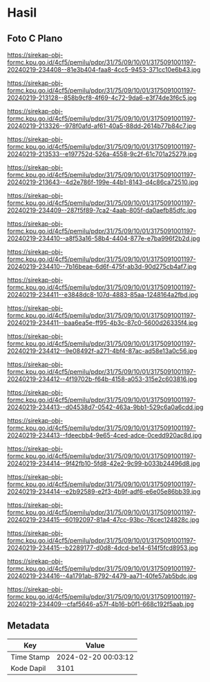 # Hasil

## Foto C Plano

https://sirekap-obj-formc.kpu.go.id/4cf5/pemilu/pdpr/31/75/09/10/01/3175091001197-20240219-234408--81e3b404-faa8-4cc5-9453-371cc10e6b43.jpg

https://sirekap-obj-formc.kpu.go.id/4cf5/pemilu/pdpr/31/75/09/10/01/3175091001197-20240219-213128--858b9cf8-4f69-4c72-9da6-e3f74de3f6c5.jpg

https://sirekap-obj-formc.kpu.go.id/4cf5/pemilu/pdpr/31/75/09/10/01/3175091001197-20240219-213326--978f0afd-af61-40a5-88dd-2614b77b84c7.jpg

https://sirekap-obj-formc.kpu.go.id/4cf5/pemilu/pdpr/31/75/09/10/01/3175091001197-20240219-213533--e197752d-526a-4558-9c2f-61c701a25279.jpg

https://sirekap-obj-formc.kpu.go.id/4cf5/pemilu/pdpr/31/75/09/10/01/3175091001197-20240219-213643--4d2e786f-199e-44b1-8143-d4c86ca72510.jpg

https://sirekap-obj-formc.kpu.go.id/4cf5/pemilu/pdpr/31/75/09/10/01/3175091001197-20240219-234409--287f5f89-7ca2-4aab-805f-da0aefb85dfc.jpg

https://sirekap-obj-formc.kpu.go.id/4cf5/pemilu/pdpr/31/75/09/10/01/3175091001197-20240219-234410--a8f53a16-58b4-4404-877e-e7ba996f2b2d.jpg

https://sirekap-obj-formc.kpu.go.id/4cf5/pemilu/pdpr/31/75/09/10/01/3175091001197-20240219-234410--7b16beae-6d6f-475f-ab3d-90d275cb4af7.jpg

https://sirekap-obj-formc.kpu.go.id/4cf5/pemilu/pdpr/31/75/09/10/01/3175091001197-20240219-234411--e3848dc8-107d-4883-85aa-1248164a2fbd.jpg

https://sirekap-obj-formc.kpu.go.id/4cf5/pemilu/pdpr/31/75/09/10/01/3175091001197-20240219-234411--baa6ea5e-ff95-4b3c-87c0-5600d26335f4.jpg

https://sirekap-obj-formc.kpu.go.id/4cf5/pemilu/pdpr/31/75/09/10/01/3175091001197-20240219-234412--9e08492f-a271-4bf4-87ac-ad58e13a0c56.jpg

https://sirekap-obj-formc.kpu.go.id/4cf5/pemilu/pdpr/31/75/09/10/01/3175091001197-20240219-234412--4f19702b-f64b-4158-a053-315e2c603816.jpg

https://sirekap-obj-formc.kpu.go.id/4cf5/pemilu/pdpr/31/75/09/10/01/3175091001197-20240219-234413--d04538d7-0542-463a-9bb1-529c6a0a6cdd.jpg

https://sirekap-obj-formc.kpu.go.id/4cf5/pemilu/pdpr/31/75/09/10/01/3175091001197-20240219-234413--fdeecbb4-9e65-4ced-adce-0cedd920ac8d.jpg

https://sirekap-obj-formc.kpu.go.id/4cf5/pemilu/pdpr/31/75/09/10/01/3175091001197-20240219-234414--9f42fb10-5fd8-42e2-9c99-b033b24496d8.jpg

https://sirekap-obj-formc.kpu.go.id/4cf5/pemilu/pdpr/31/75/09/10/01/3175091001197-20240219-234414--e2b92589-e2f3-4b9f-adf6-e6e05e86bb39.jpg

https://sirekap-obj-formc.kpu.go.id/4cf5/pemilu/pdpr/31/75/09/10/01/3175091001197-20240219-234415--60192097-81a4-47cc-93bc-76cec124828c.jpg

https://sirekap-obj-formc.kpu.go.id/4cf5/pemilu/pdpr/31/75/09/10/01/3175091001197-20240219-234415--b2289177-d0d8-4dcd-be14-614f5fcd8953.jpg

https://sirekap-obj-formc.kpu.go.id/4cf5/pemilu/pdpr/31/75/09/10/01/3175091001197-20240219-234416--4a1791ab-8792-4479-aa71-40fe57ab5bdc.jpg

https://sirekap-obj-formc.kpu.go.id/4cf5/pemilu/pdpr/31/75/09/10/01/3175091001197-20240219-234409--cfaf5646-a57f-4b16-b0f1-668c192f5aab.jpg


## Metadata

| Key        | Value               |
| ---------- | ------------------- |
| Time Stamp | 2024-02-20 00:03:12 |
| Kode Dapil | 3101                |



